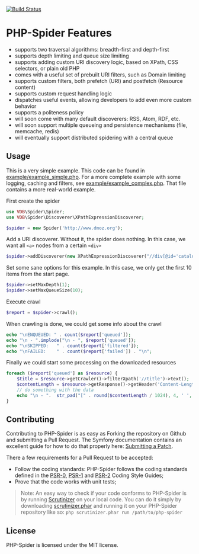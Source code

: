 [![Build Status](https://travis-ci.org/matthijsvandenbos/php-spider.png?branch=master)](https://travis-ci.org/matthijsvandenbos/php-spider)

PHP-Spider Features
======
- supports two traversal algorithms: breadth-first and depth-first
- supports depth limiting and queue size limiting
- supports adding custom URI discovery logic, based on XPath, CSS selectors, or plain old PHP
- comes with a useful set of prebuilt URI filters, such as Domain limiting
- supports custom filters, both prefetch (URI) and postfetch (Resource content)
- supports custom request handling logic
- dispatches useful events, allowing developers to add even more custom behavior
- supports a politeness policy
- will soon come with many default discoverers: RSS, Atom, RDF, etc.
- will soon support multiple queueing and persistence mechanisms (file, memcache, redis)
- will eventually support distributed spidering with a central queue

Usage
-----
This is a very simple example. This code can be found in [example/example_simple.php](https://github.com/matthijsvandenbos/php-spider/blob/master/example/example_simple.php). For a more complete example with
some logging, caching and filters, see [example/example_complex.php](https://github.com/matthijsvandenbos/php-spider/blob/master/example/example_complex.php). That file contains a more real-world example.

First create the spider
```php
use VDB\Spider\Spider;
use VDB\Spider\Discoverer\XPathExpressionDiscoverer;

$spider = new Spider('http://www.dmoz.org');
```
Add a URI discoverer. Without it, the spider does nothing. In this case, we want all `<a>` nodes from a certain `<div>`

```php
$spider->addDiscoverer(new XPathExpressionDiscoverer("//div[@id='catalogs']//a"));
```
Set some sane options for this example. In this case, we only get the first 10 items from the start page.
```php
$spider->setMaxDepth(1);
$spider->setMaxQueueSize(10);
```
Execute crawl
```php
$report = $spider->crawl();
```
When crawling is done, we could get some info about the crawl
```php
echo "\nENQUEUED: " . count($report['queued']);
echo "\n - ".implode("\n - ", $report['queued']);
echo "\nSKIPPED:   " . count($report['filtered']);
echo "\nFAILED:    " . count($report['failed']) . "\n";
```
Finally we could start some processing on the downloaded resources
```php
foreach ($report['queued'] as $resource) {
    $title = $resource->getCrawler()->filterXpath('//title')->text();
    $contentLength = $resource->getResponse()->getHeader('Content-Length');
    // do something with the data
    echo "\n - ".  str_pad("[" . round($contentLength / 1024), 4, ' ', STR_PAD_LEFT) . "KB] $title";
}
```
Contributing
------------
Contributing to PHP-Spider is as easy as Forking the repository on Github and submitting a Pull Request. 
The Symfony documentation contains an excellent guide for how to do that properly here: [Submitting a Patch](http://symfony.com/doc/current/contributing/code/patches.html#step-1-setup-your-environment).

There a few requirements for a Pull Request to be accepted:
- Follow the coding standards: PHP-Spider follows the coding standards defined in the [PSR-0](https://github.com/php-fig/fig-standards/blob/master/accepted/PSR-0.md), [PSR-1](https://github.com/php-fig/fig-standards/blob/master/accepted/PSR-1-basic-coding-standard.md) and [PSR-2](https://github.com/php-fig/fig-standards/blob/master/accepted/PSR-2-coding-style-guide.md) Coding Style Guides;
- Prove that the code works with unit tests;

> Note: An easy way to check if your code conforms to PHP-Spider is by running [Scrutinizer](https://scrutinizer-ci.com/) on your local code. You can do it simply by downloading [scrutinizer.phar](https://scrutinizer-ci.com/scrutinizer.phar) and running it on your PHP-Spider repository like so: `php scrutinizer.phar run /path/to/php-spider`

License
-------
PHP-Spider is licensed under the MIT license.
